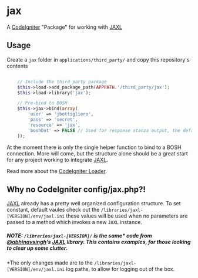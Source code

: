 jax
===

A [CodeIgniter](https://github.com/EllisLab/CodeIgniter) &quot;Package&quot; for working with [JAXL](https://github.com/abhinavsingh/jaxl)

## Usage

Create a `jax` folder in `applications/third_party/` and copy this repository's contents

```php

	// Include the third_party package
	$this->load->add_package_path(APPPATH.'/third_party/jax');
	$this->load->library('jax');

	// Pre-bind to BOSH
	$this->jax->bind(array(
		'user' => 'jbottigliero', 
		'pass' => 'secret',
		'resource' => 'jax',
		'boshOut' => FALSE // Used for response stanza output, the default is TRUE.
	));

```

At the moment there is only the single helper function to bind to a BOSH connection. More will come, but the structure alone should be a great start for any project working to integrate [JAXL](https://github.com/abhinavsingh/jaxl).

Read more about the [CodeIgniter Loader](http://codeigniter.com/user_guide/libraries/loader.html).
## Why no CodeIgniter config/jax.php?!

[JAXL](https://github.com/abhinavsingh/jaxl) already has a pretty well organized configuration structure.
To set constant, default vaules check out the `/libraries/jaxl-[VERSION]/env/jaxl.ini` these values will be used when no parameters are passed to a method which invokes a new `JAXL` instance.

##### NOTE: `/libraries/jaxl-[VERSION]/` is the same* code from [@abhinavsingh](https://github.com/abhinavsingh/)'s [JAXL](https://github.com/abhinavsingh/jaxl) library. This contains examples, for those looking to clear up some clutter.
*The only changes made are to the `/libraries/jaxl-[VERSION]/env/jaxl.ini` log paths, to allow for logging out of the box.